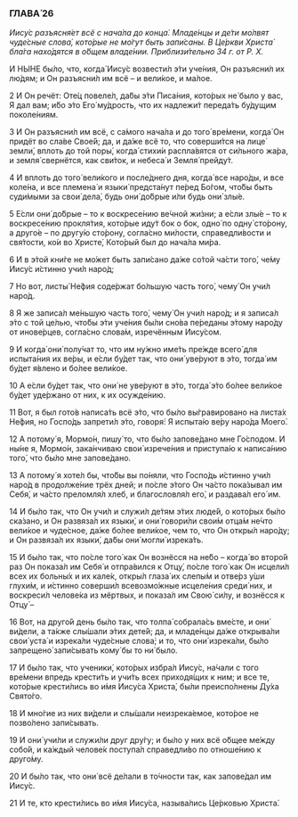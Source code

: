 ### ГЛАВА́ 26

_Иису́с разъясня́ет всё с нача́ла до конца́. Младе́нцы и де́ти мо́лвят чуде́сные слова́, кото́рые не мо́гут быть запи́саны. В Це́ркви Христа́ бла́га нахо́дятся в о́бщем владе́нии. Приблизи́тельно 34 г. от Р. Х._

И НЫ́НЕ бы́ло, что, когда́ Иису́с возвести́л э́ти уче́ния, Он разъясни́л их лю́дям; и Он разъясни́л им всё – и вели́кое, и ма́лое.

2 И Он речёт: Оте́ц повеле́л, да́бы э́ти Писа́ния, кото́рых не́ было у вас, Я дал вам; и́бо э́то Его́ му́дрость, что их надлежи́т переда́ть бу́дущим поколе́ниям.

3 И Он разъясни́л им всё, с са́мого нача́ла и до того́ вре́мени, когда́ Он придёт во сла́ве Свое́й; да, и да́же всё то, что соверши́тся на лице́ земли́, вплоть до той поры́, когда́ стихи́и распла́вятся от си́льного жа́ра, и земля́ свернётся, как сви́ток, и небеса́ и Земля́ прейду́т.

4 И вплоть до того́ вели́кого и после́днего дня, когда́ все наро́ды, и все коле́на, и все племена́ и языки́ предста́нут пе́ред Бо́гом, что́бы быть суди́мыми за свои́ дела́, будь они́ до́брые и́ли будь они́ злы́е.

5 Е́сли они́ до́брые – то к воскресе́нию ве́чной жи́зни; а е́сли злы́е – то к воскресе́нию прокля́тия, кото́рые иду́т бок о бок, одно́ по одну́ сто́рону, а друго́е – по другу́ю сто́рону, согла́сно ми́лости, справедли́вости и свя́тости, ко́и во Христе́, Кото́рый был до нача́ла ми́ра.

6 И в э́той кни́ге не мо́жет быть запи́сано да́же со́той ча́сти того́, че́му Иису́с и́стинно учи́л наро́д;

7 Но вот, листы́ Не́фия соде́ржат бо́льшую часть того́, чему́ Он учи́л наро́д.

8 Я же записа́л ме́ньшую часть того́, чему́ Он учи́л наро́д; и я записа́л э́то с той це́лью, что́бы э́ти уче́ния бы́ли сно́ва пе́реданы э́тому наро́ду от инове́рцев, согла́сно слова́м, изречённым Иису́сом.

9 И когда́ они́ полу́чат то, что им ну́жно име́ть пре́жде всего́ для испыта́ния их ве́ры, и е́сли бу́дет так, что они́ уве́руют в э́то, тогда́ им бу́дет я́влено и бо́лее вели́кое.

10 А е́сли бу́дет так, что они́ не уве́руют в э́то, тогда́ э́то бо́лее вели́кое бу́дет уде́ржано от них, к их осужде́нию.

11 Вот, я был гото́в написа́ть всё э́то, что бы́ло вы́гравировано на листа́х Не́фия, но Госпо́дь запрети́л э́то, говоря́: Я испыта́ю ве́ру наро́да Моего́.

12 А потому́ я, Мормо́н, пишу́ то, что бы́ло запове́дано мне Го́сподом. И ны́не я, Мормо́н, зака́нчиваю свои́ изрече́ния и приступа́ю к написа́нию того́, что бы́ло мне запове́дано.

13 А потому́ я хоте́л бы, что́бы вы по́няли, что Госпо́дь и́стинно учи́л наро́д в продолже́ние трёх дней; и по́сле э́того Он ча́сто пока́зывал им Себя́, и ча́сто преломля́л хлеб, и благословля́л его́, и раздава́л его́ им.

14 И бы́ло так, что Он учи́л и служи́л де́тям э́тих люде́й, о кото́рых бы́ло ска́зано, и Он развяза́л их языки́, и они́ говори́ли свои́м отца́м не́что вели́кое и чуде́сное, да́же бо́лее вели́кое, чем то, что Он откры́л наро́ду; и Он развяза́л их языки́, да́бы они́ могли́ изрека́ть.

15 И бы́ло так, что по́сле того́ как Он вознёсся на не́бо – когда́ во второ́й раз Он показа́л им Себя́ и отпра́вился к Отцу́, по́сле того́ как Он исцели́л всех их больны́х и их кале́к, откры́л глаза́ их слепы́м и отве́рз у́ши глухи́м, и и́стинно соверши́л всевозмо́жные исцеле́ния среди́ них, и воскреси́л челове́ка из мёртвых, и показа́л им Свою́ си́лу, и вознёсся к Отцу́ –

16 Вот, на друго́й день бы́ло так, что толпа́ собрала́сь вме́сте, и они́ ви́дели, а та́кже слы́шали э́тих дете́й; да, и младе́нцы да́же открыва́ли свои́ уста́ и изрека́ли чуде́сные слова́; и то, что они́ изрека́ли, бы́ло запрещено́ запи́сывать кому́ бы то ни́ было.

17 И бы́ло так, что ученики́, кото́рых избра́л Иису́с, на́чали с того вре́мени впредь крести́ть и учи́ть всех приходя́щих к ним; и все те, кото́рые крести́лись во и́мя Иису́са Христа́, бы́ли преиспо́лнены Ду́ха Свято́го.

18 И мно́гие из них ви́дели и слы́шали неизрека́емое, кото́рое не позво́лено запи́сывать.

19 И они́ учи́ли и служи́ли друг дру́гу; и бы́ло у них всё о́бщее ме́жду собо́й, и ка́ждый челове́к поступа́л справедли́во по отноше́нию к друго́му.

20 И бы́ло так, что они́ всё де́лали в то́чности так, как запове́дал им Иису́с.

21 И те, кто крести́лись во и́мя Иису́са, называ́лись Це́рковью Христа́.
